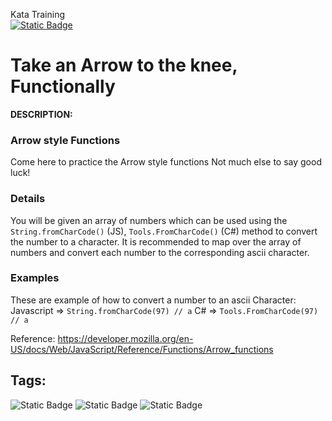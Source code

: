 Kata Training <br>
[![Static Badge](https://img.shields.io/badge/8kyu%20-%20black?style=flat&logo=codewars&labelColor=B1361E&color=black)](Javascript/8kyu)

# Take an Arrow to the knee, Functionally

**DESCRIPTION:**

### Arrow style Functions

Come here to practice the Arrow style functions Not much else to say good luck!

### Details

You will be given an array of numbers which can be used using the `String.fromCharCode()` (JS), `Tools.FromCharCode()` (C#) method to convert the number to a character. It is recommended to map over the array of numbers and convert each number to the corresponding ascii character.

### Examples

These are example of how to convert a number to an ascii Character:
Javascript => `String.fromCharCode(97) // a`
C# => `Tools.FromCharCode(97) // a`

Reference: https://developer.mozilla.org/en-US/docs/Web/JavaScript/Reference/Functions/Arrow_functions

## Tags:

![Static Badge](https://img.shields.io/badge/fundamentals%20-%20purple?style=plastic) ![Static Badge](https://img.shields.io/badge/arrays%20-%20dodgerblue?style=plastic) ![Static Badge](https://img.shields.io/badge/strings%20-%20blue?style=plastic)